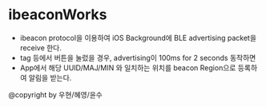 # ibeaconWorks

- ibeacon protocol을 이용하여 iOS Background에 BLE advertising packet을 receive 한다.
- tag 등에서 버튼을 눌렀을 경우, advertising이 100ms for 2 seconds 동작하면
- App에서 해당 UUID/MAJ/MIN 와 일치하는 위치를 beacon Region으로 등록하여 알림을 받는다.

@copyright by 우현/혜영/윤수

